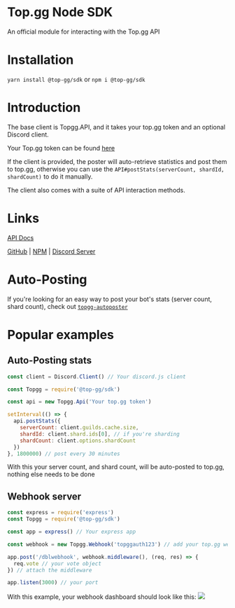 # Top.gg Node SDK

An official module for interacting with the Top.<span>gg API

# Installation

`yarn install @top-gg/sdk` or `npm i @top-gg/sdk`

# Introduction

The base client is Topgg.API, and it takes your top.<span>gg token and an optional Discord client.

Your Top.<span>gg token can be found [here](https://top.gg/api/docs#mybots)

If the client is provided, the poster will auto-retrieve statistics and post them to top<span>.gg, otherwise you can use the `API#postStats(serverCount, shardId, shardCount)` to do it manually.

The client also comes with a suite of API interaction methods.

# Links

[API Docs](https://top.gg/api/docs)

[GitHub](https://github.com/top-gg/node-sdk) | [NPM](https://npmjs.com/package/@top-gg/sdk) | [Discord Server](https://discord.gg/EYHTgJX)

# Auto-Posting

If you're looking for an easy way to post your bot's stats (server count, shard count), check out [`topgg-autoposter`](https://npmjs.com/package/topgg-autposter)

# Popular examples

## Auto-Posting stats

```js
const client = Discord.Client() // Your discord.js client

const Topgg = require('@top-gg/sdk')

const api = new Topgg.Api('Your top.gg token')

setInterval(() => {
  api.postStats({
    serverCount: client.guilds.cache.size,
    shardId: client.shard.ids[0], // if you're sharding
    shardCount: client.options.shardCount
  })
}, 1800000) // post every 30 minutes
```
With this your server count, and shard count, will be auto-posted to top<span>.gg, nothing else needs to be done

## Webhook server

```js
const express = require('express')
const Topgg = require('@top-gg/sdk')

const app = express() // Your express app

const webhook = new Topgg.Webhook('topggauth123') // add your top.gg webhook authorization (not bot token)

app.post('/dblwebhook', webhook.middleware(), (req, res) => {
  req.vote // your vote object
}) // attach the middleware

app.listen(3000) // your port
```
With this example, your webhook dashboard should look like this:
![](https://i.imgur.com/wFlp4Hg.png)